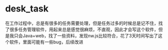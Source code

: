 # desk_task
在工作过程中，总是有很多的任务需要处理，但是任务过多的时候总是记不住，找了很多任务管理软件，用起来总是感觉很麻烦，不直观，因此才会写这个软件，但是我只会Java+web，找了一些资料，发现nw.js比较符合，花了3天时间写出了这个软件，里面可能有一些bug，后续改进
